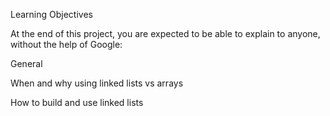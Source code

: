 Learning Objectives

At the end of this project, you are expected to be able to explain to anyone, without the help of Google:



General

When and why using linked lists vs arrays

How to build and use linked lists
